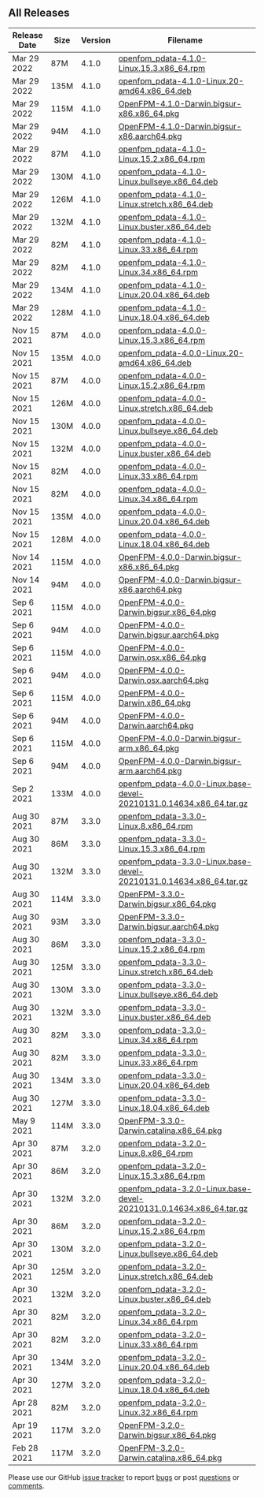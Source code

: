 ## All Releases

 **Release Date** | **Size** | **Version** | **Filename** |
 ------------ | ----------- | ----------------- | -------- |
  Mar 29  2022 | 87M | 4.1.0 | [openfpm_pdata-4.1.0-Linux.15.3.x86_64.rpm](http://openfpm.mpi-cbg.de/upload/super_bundles/openfpm_pdata-4.1.0-Linux.15.3.x86_64.rpm) |
  Mar 29  2022 | 135M | 4.1.0 | [openfpm_pdata-4.1.0-Linux.20-amd64.x86_64.deb](http://openfpm.mpi-cbg.de/upload/super_bundles/openfpm_pdata-4.1.0-Linux.20-amd64.x86_64.deb) |
 Mar 29  2022 | 115M | 4.1.0 | [OpenFPM-4.1.0-Darwin.bigsur-x86.x86_64.pkg](http://openfpm.mpi-cbg.de/upload/super_bundles/OpenFPM-4.1.0-Darwin.bigsur-x86.x86_64.pkg) |
  Mar 29  2022 | 94M | 4.1.0 | [OpenFPM-4.1.0-Darwin.bigsur-x86.aarch64.pkg](http://openfpm.mpi-cbg.de/upload/super_bundles/OpenFPM-4.1.0-Darwin.bigsur-x86.aarch64.pkg) |
  Mar 29  2022 | 87M | 4.1.0 | [openfpm_pdata-4.1.0-Linux.15.2.x86_64.rpm](http://openfpm.mpi-cbg.de/upload/super_bundles/openfpm_pdata-4.1.0-Linux.15.2.x86_64.rpm) |
 Mar 29  2022 | 130M | 4.1.0 | [openfpm_pdata-4.1.0-Linux.bullseye.x86_64.deb](http://openfpm.mpi-cbg.de/upload/super_bundles/openfpm_pdata-4.1.0-Linux.bullseye.x86_64.deb) |
 Mar 29  2022 | 126M | 4.1.0 | [openfpm_pdata-4.1.0-Linux.stretch.x86_64.deb](http://openfpm.mpi-cbg.de/upload/super_bundles/openfpm_pdata-4.1.0-Linux.stretch.x86_64.deb) |
 Mar 29  2022 | 132M | 4.1.0 | [openfpm_pdata-4.1.0-Linux.buster.x86_64.deb](http://openfpm.mpi-cbg.de/upload/super_bundles/openfpm_pdata-4.1.0-Linux.buster.x86_64.deb) |
  Mar 29  2022 | 82M | 4.1.0 | [openfpm_pdata-4.1.0-Linux.33.x86_64.rpm](http://openfpm.mpi-cbg.de/upload/super_bundles/openfpm_pdata-4.1.0-Linux.33.x86_64.rpm) |
  Mar 29  2022 | 82M | 4.1.0 | [openfpm_pdata-4.1.0-Linux.34.x86_64.rpm](http://openfpm.mpi-cbg.de/upload/super_bundles/openfpm_pdata-4.1.0-Linux.34.x86_64.rpm) |
 Mar 29  2022 | 134M | 4.1.0 | [openfpm_pdata-4.1.0-Linux.20.04.x86_64.deb](http://openfpm.mpi-cbg.de/upload/super_bundles/openfpm_pdata-4.1.0-Linux.20.04.x86_64.deb) |
 Mar 29  2022 | 128M | 4.1.0 | [openfpm_pdata-4.1.0-Linux.18.04.x86_64.deb](http://openfpm.mpi-cbg.de/upload/super_bundles/openfpm_pdata-4.1.0-Linux.18.04.x86_64.deb) |
  Nov 15  2021 | 87M | 4.0.0 | [openfpm_pdata-4.0.0-Linux.15.3.x86_64.rpm](http://openfpm.mpi-cbg.de/upload/super_bundles/openfpm_pdata-4.0.0-Linux.15.3.x86_64.rpm) |
 Nov 15  2021 | 135M | 4.0.0 | [openfpm_pdata-4.0.0-Linux.20-amd64.x86_64.deb](http://openfpm.mpi-cbg.de/upload/super_bundles/openfpm_pdata-4.0.0-Linux.20-amd64.x86_64.deb) |
  Nov 15  2021 | 87M | 4.0.0 | [openfpm_pdata-4.0.0-Linux.15.2.x86_64.rpm](http://openfpm.mpi-cbg.de/upload/super_bundles/openfpm_pdata-4.0.0-Linux.15.2.x86_64.rpm) |
 Nov 15  2021 | 126M | 4.0.0 | [openfpm_pdata-4.0.0-Linux.stretch.x86_64.deb](http://openfpm.mpi-cbg.de/upload/super_bundles/openfpm_pdata-4.0.0-Linux.stretch.x86_64.deb) |
 Nov 15  2021 | 130M | 4.0.0 | [openfpm_pdata-4.0.0-Linux.bullseye.x86_64.deb](http://openfpm.mpi-cbg.de/upload/super_bundles/openfpm_pdata-4.0.0-Linux.bullseye.x86_64.deb) |
 Nov 15  2021 | 132M | 4.0.0 | [openfpm_pdata-4.0.0-Linux.buster.x86_64.deb](http://openfpm.mpi-cbg.de/upload/super_bundles/openfpm_pdata-4.0.0-Linux.buster.x86_64.deb) |
  Nov 15  2021 | 82M | 4.0.0 | [openfpm_pdata-4.0.0-Linux.33.x86_64.rpm](http://openfpm.mpi-cbg.de/upload/super_bundles/openfpm_pdata-4.0.0-Linux.33.x86_64.rpm) |
  Nov 15  2021 | 82M | 4.0.0 | [openfpm_pdata-4.0.0-Linux.34.x86_64.rpm](http://openfpm.mpi-cbg.de/upload/super_bundles/openfpm_pdata-4.0.0-Linux.34.x86_64.rpm) |
 Nov 15  2021 | 135M | 4.0.0 | [openfpm_pdata-4.0.0-Linux.20.04.x86_64.deb](http://openfpm.mpi-cbg.de/upload/super_bundles/openfpm_pdata-4.0.0-Linux.20.04.x86_64.deb) |
 Nov 15  2021 | 128M | 4.0.0 | [openfpm_pdata-4.0.0-Linux.18.04.x86_64.deb](http://openfpm.mpi-cbg.de/upload/super_bundles/openfpm_pdata-4.0.0-Linux.18.04.x86_64.deb) |
 Nov 14  2021 | 115M | 4.0.0 | [OpenFPM-4.0.0-Darwin.bigsur-x86.x86_64.pkg](http://openfpm.mpi-cbg.de/upload/super_bundles/OpenFPM-4.0.0-Darwin.bigsur-x86.x86_64.pkg) |
  Nov 14  2021 | 94M | 4.0.0 | [OpenFPM-4.0.0-Darwin.bigsur-x86.aarch64.pkg](http://openfpm.mpi-cbg.de/upload/super_bundles/OpenFPM-4.0.0-Darwin.bigsur-x86.aarch64.pkg) |
 Sep  6  2021 | 115M | 4.0.0 | [OpenFPM-4.0.0-Darwin.bigsur.x86_64.pkg](http://openfpm.mpi-cbg.de/upload/super_bundles/OpenFPM-4.0.0-Darwin.bigsur.x86_64.pkg) |
  Sep  6  2021 | 94M | 4.0.0 | [OpenFPM-4.0.0-Darwin.bigsur.aarch64.pkg](http://openfpm.mpi-cbg.de/upload/super_bundles/OpenFPM-4.0.0-Darwin.bigsur.aarch64.pkg) |
 Sep  6  2021 | 115M | 4.0.0 | [OpenFPM-4.0.0-Darwin.osx.x86_64.pkg](http://openfpm.mpi-cbg.de/upload/super_bundles/OpenFPM-4.0.0-Darwin.osx.x86_64.pkg) |
  Sep  6  2021 | 94M | 4.0.0 | [OpenFPM-4.0.0-Darwin.osx.aarch64.pkg](http://openfpm.mpi-cbg.de/upload/super_bundles/OpenFPM-4.0.0-Darwin.osx.aarch64.pkg) |
 Sep  6  2021 | 115M | 4.0.0 | [OpenFPM-4.0.0-Darwin.x86_64.pkg](http://openfpm.mpi-cbg.de/upload/super_bundles/OpenFPM-4.0.0-Darwin.x86_64.pkg) |
  Sep  6  2021 | 94M | 4.0.0 | [OpenFPM-4.0.0-Darwin.aarch64.pkg](http://openfpm.mpi-cbg.de/upload/super_bundles/OpenFPM-4.0.0-Darwin.aarch64.pkg) |
 Sep  6  2021 | 115M | 4.0.0 | [OpenFPM-4.0.0-Darwin.bigsur-arm.x86_64.pkg](http://openfpm.mpi-cbg.de/upload/super_bundles/OpenFPM-4.0.0-Darwin.bigsur-arm.x86_64.pkg) |
  Sep  6  2021 | 94M | 4.0.0 | [OpenFPM-4.0.0-Darwin.bigsur-arm.aarch64.pkg](http://openfpm.mpi-cbg.de/upload/super_bundles/OpenFPM-4.0.0-Darwin.bigsur-arm.aarch64.pkg) |
 Sep  2  2021 | 133M | 4.0.0 | [openfpm_pdata-4.0.0-Linux.base-devel-20210131.0.14634.x86_64.tar.gz](http://openfpm.mpi-cbg.de/upload/super_bundles/openfpm_pdata-4.0.0-Linux.base-devel-20210131.0.14634.x86_64.tar.gz) |
  Aug 30  2021 | 87M | 3.3.0 | [openfpm_pdata-3.3.0-Linux.8.x86_64.rpm](http://openfpm.mpi-cbg.de/upload/super_bundles/openfpm_pdata-3.3.0-Linux.8.x86_64.rpm) |
  Aug 30  2021 | 86M | 3.3.0 | [openfpm_pdata-3.3.0-Linux.15.3.x86_64.rpm](http://openfpm.mpi-cbg.de/upload/super_bundles/openfpm_pdata-3.3.0-Linux.15.3.x86_64.rpm) |
 Aug 30  2021 | 132M | 3.3.0 | [openfpm_pdata-3.3.0-Linux.base-devel-20210131.0.14634.x86_64.tar.gz](http://openfpm.mpi-cbg.de/upload/super_bundles/openfpm_pdata-3.3.0-Linux.base-devel-20210131.0.14634.x86_64.tar.gz) |
 Aug 30  2021 | 114M | 3.3.0 | [OpenFPM-3.3.0-Darwin.bigsur.x86_64.pkg](http://openfpm.mpi-cbg.de/upload/super_bundles/OpenFPM-3.3.0-Darwin.bigsur.x86_64.pkg) |
  Aug 30  2021 | 93M | 3.3.0 | [OpenFPM-3.3.0-Darwin.bigsur.aarch64.pkg](http://openfpm.mpi-cbg.de/upload/super_bundles/OpenFPM-3.3.0-Darwin.bigsur.aarch64.pkg) |
  Aug 30  2021 | 86M | 3.3.0 | [openfpm_pdata-3.3.0-Linux.15.2.x86_64.rpm](http://openfpm.mpi-cbg.de/upload/super_bundles/openfpm_pdata-3.3.0-Linux.15.2.x86_64.rpm) |
 Aug 30  2021 | 125M | 3.3.0 | [openfpm_pdata-3.3.0-Linux.stretch.x86_64.deb](http://openfpm.mpi-cbg.de/upload/super_bundles/openfpm_pdata-3.3.0-Linux.stretch.x86_64.deb) |
 Aug 30  2021 | 130M | 3.3.0 | [openfpm_pdata-3.3.0-Linux.bullseye.x86_64.deb](http://openfpm.mpi-cbg.de/upload/super_bundles/openfpm_pdata-3.3.0-Linux.bullseye.x86_64.deb) |
 Aug 30  2021 | 132M | 3.3.0 | [openfpm_pdata-3.3.0-Linux.buster.x86_64.deb](http://openfpm.mpi-cbg.de/upload/super_bundles/openfpm_pdata-3.3.0-Linux.buster.x86_64.deb) |
  Aug 30  2021 | 82M | 3.3.0 | [openfpm_pdata-3.3.0-Linux.34.x86_64.rpm](http://openfpm.mpi-cbg.de/upload/super_bundles/openfpm_pdata-3.3.0-Linux.34.x86_64.rpm) |
  Aug 30  2021 | 82M | 3.3.0 | [openfpm_pdata-3.3.0-Linux.33.x86_64.rpm](http://openfpm.mpi-cbg.de/upload/super_bundles/openfpm_pdata-3.3.0-Linux.33.x86_64.rpm) |
 Aug 30  2021 | 134M | 3.3.0 | [openfpm_pdata-3.3.0-Linux.20.04.x86_64.deb](http://openfpm.mpi-cbg.de/upload/super_bundles/openfpm_pdata-3.3.0-Linux.20.04.x86_64.deb) |
 Aug 30  2021 | 127M | 3.3.0 | [openfpm_pdata-3.3.0-Linux.18.04.x86_64.deb](http://openfpm.mpi-cbg.de/upload/super_bundles/openfpm_pdata-3.3.0-Linux.18.04.x86_64.deb) |
 May  9  2021 | 114M | 3.3.0 | [OpenFPM-3.3.0-Darwin.catalina.x86_64.pkg](http://openfpm.mpi-cbg.de/upload/super_bundles/OpenFPM-3.3.0-Darwin.catalina.x86_64.pkg) |
  Apr 30  2021 | 87M | 3.2.0 | [openfpm_pdata-3.2.0-Linux.8.x86_64.rpm](http://openfpm.mpi-cbg.de/upload/super_bundles/openfpm_pdata-3.2.0-Linux.8.x86_64.rpm) |
  Apr 30  2021 | 86M | 3.2.0 | [openfpm_pdata-3.2.0-Linux.15.3.x86_64.rpm](http://openfpm.mpi-cbg.de/upload/super_bundles/openfpm_pdata-3.2.0-Linux.15.3.x86_64.rpm) |
 Apr 30  2021 | 132M | 3.2.0 | [openfpm_pdata-3.2.0-Linux.base-devel-20210131.0.14634.x86_64.tar.gz](http://openfpm.mpi-cbg.de/upload/super_bundles/openfpm_pdata-3.2.0-Linux.base-devel-20210131.0.14634.x86_64.tar.gz) |
  Apr 30  2021 | 86M | 3.2.0 | [openfpm_pdata-3.2.0-Linux.15.2.x86_64.rpm](http://openfpm.mpi-cbg.de/upload/super_bundles/openfpm_pdata-3.2.0-Linux.15.2.x86_64.rpm) |
 Apr 30  2021 | 130M | 3.2.0 | [openfpm_pdata-3.2.0-Linux.bullseye.x86_64.deb](http://openfpm.mpi-cbg.de/upload/super_bundles/openfpm_pdata-3.2.0-Linux.bullseye.x86_64.deb) |
 Apr 30  2021 | 125M | 3.2.0 | [openfpm_pdata-3.2.0-Linux.stretch.x86_64.deb](http://openfpm.mpi-cbg.de/upload/super_bundles/openfpm_pdata-3.2.0-Linux.stretch.x86_64.deb) |
 Apr 30  2021 | 132M | 3.2.0 | [openfpm_pdata-3.2.0-Linux.buster.x86_64.deb](http://openfpm.mpi-cbg.de/upload/super_bundles/openfpm_pdata-3.2.0-Linux.buster.x86_64.deb) |
  Apr 30  2021 | 82M | 3.2.0 | [openfpm_pdata-3.2.0-Linux.34.x86_64.rpm](http://openfpm.mpi-cbg.de/upload/super_bundles/openfpm_pdata-3.2.0-Linux.34.x86_64.rpm) |
  Apr 30  2021 | 82M | 3.2.0 | [openfpm_pdata-3.2.0-Linux.33.x86_64.rpm](http://openfpm.mpi-cbg.de/upload/super_bundles/openfpm_pdata-3.2.0-Linux.33.x86_64.rpm) |
 Apr 30  2021 | 134M | 3.2.0 | [openfpm_pdata-3.2.0-Linux.20.04.x86_64.deb](http://openfpm.mpi-cbg.de/upload/super_bundles/openfpm_pdata-3.2.0-Linux.20.04.x86_64.deb) |
 Apr 30  2021 | 127M | 3.2.0 | [openfpm_pdata-3.2.0-Linux.18.04.x86_64.deb](http://openfpm.mpi-cbg.de/upload/super_bundles/openfpm_pdata-3.2.0-Linux.18.04.x86_64.deb) |
  Apr 28  2021 | 82M | 3.2.0 | [openfpm_pdata-3.2.0-Linux.32.x86_64.rpm](http://openfpm.mpi-cbg.de/upload/super_bundles/openfpm_pdata-3.2.0-Linux.32.x86_64.rpm) |
 Apr 19  2021 | 117M | 3.2.0 | [OpenFPM-3.2.0-Darwin.bigsur.x86_64.pkg](http://openfpm.mpi-cbg.de/upload/super_bundles/OpenFPM-3.2.0-Darwin.bigsur.x86_64.pkg) |
 Feb 28  2021 | 117M | 3.2.0 | [OpenFPM-3.2.0-Darwin.catalina.x86_64.pkg](http://openfpm.mpi-cbg.de/upload/super_bundles/OpenFPM-3.2.0-Darwin.catalina.x86_64.pkg) |

Please use our GitHub [issue tracker](https://github.com/mosaic-group/openfpm_pdata/issues)
to report [bugs](https://github.com/mosaic-group/openfpm_pdata/issues/new?labels=bug)
or post [questions](https://github.com/mosaic-group/openfpm_pdata/issues/new?labels=question) or [comments](https://github.com/mosaic-group/openfpm_pdata/issues/new?labels=comment).

